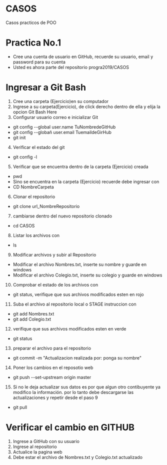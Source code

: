 # CASOS
Casos practicos de POO

# Practica No.1
- Cree una cuenta de usuario en GitHub, recuerde su usuario, email y password para su cuenta
- Usted es ahora parte del repositorio progra2019/CASOS

# Ingresar a Git Bash
1. Cree una carpeta (Ejercicio)en su computador
2. Ingrese a su carpeta(Ejercicio), de click derecho dentro de ella y elija la opcion Git Bash Here
3. Configurar usuario correo e inicializar Git
- git config --global user.name TuNombredeGitHub 
- git config --globañ user.email TuemaildeGirHub
- git init
4. Verificar el estado del git
-   git config -l
5. Verificar que se encuentra dentro de la carpeta (Ejercicio) creada 
- pwd
- Sino se encuentra en la carpeta (Ejercicio) recuerde debe ingresar con 
- CD NombreCarpeta
6. Clonar el repositorio  
- git clone url_NombreRepositorio
7. cambiarse dentro del nuevo repositorio clonado
- cd CASOS
8. Listar los archivos con 
- ls
9. Modificar archivos y subir al Repositorio 
- Modificar el archivo Nombres.txt, inserte su nombre y guarde en windows
- Modificar el archivo Colegio.txt, inserte su colegio y guarde en windows
10. Comprobar el estado de los archivos con 
- git status, verifique que sus archivos modificados esten en rojo
11. Suba el archivo al repositorio local o STAGE  instruccion con
- git add Nombres.txt
- git add Colegio.txt
12. verifique que sus archivos modificados esten en verde 
- git status
13. preparar el archivo para el repositorio 
- git commit -m "Actualizacion realizada por: ponga su nombre"
14. Poner los cambios en el reposotio web
- git push --set-upstream origin master
15. Si no le deja actualizar sus datos es por que algun otro contibuyente ya modifico la información. 
por lo tanto debe descargarse las actualizaciones y repetir desde el paso 9
- git pull

# Verificar el cambio en GITHUB
1. Ingrese a GitHub con su usuario
2. Ingrese al repositorio
3. Actualice la pagina web
4. Debe estar el archivo de Nombres.txt y Colegio.txt actualizado


